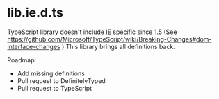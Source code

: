 # lib.ie.d.ts
TypeScript library doesn't include IE specific since 1.5 (See https://github.com/Microsoft/TypeScript/wiki/Breaking-Changes#dom-interface-changes )
This library brings all definitions back.

Roadmap:
* Add missing definitions
* Pull request to DefinitelyTyped
* Pull request to TypeScript
